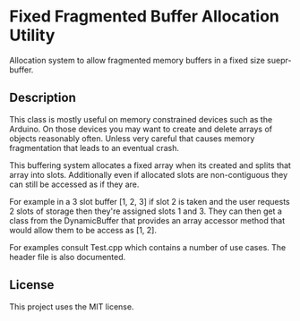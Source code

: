 # Fixed Fragmented Buffer Allocation Utility

Allocation system to allow fragmented memory buffers in a fixed size suepr-buffer.

## Description

This class is mostly useful on memory constrained devices such as the Arduino.
On those devices you may want to create and delete arrays of objects reasonably often.
Unless very careful that causes memory fragmentation that leads to an eventual crash.


This buffering system allocates a fixed array when its created and splits that array into slots.
Additionally even if allocated slots are non-contiguous they can still be accessed as if they are.


For example in a 3 slot buffer [1, 2, 3] if slot 2 is taken and the user requests 2 slots of storage
then they're assigned slots 1 and 3. They can then get a class from the DynamicBuffer that provides
an array accessor method that would allow them to be access as [1, 2].


For examples consult Test.cpp which contains a number of use cases. The header file is also documented.


## License
This project uses the MIT license.
